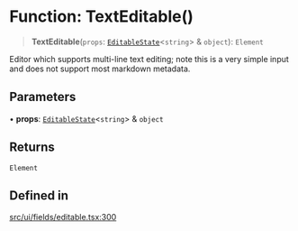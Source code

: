 # Function: TextEditable()

> **TextEditable**(`props`: [`EditableState`](../interfaces/EditableState.md)\<`string`\> & `object`): `Element`

Editor which supports multi-line text editing; note this is a very simple input and does not support most markdown metadata.

## Parameters

• **props**: [`EditableState`](../interfaces/EditableState.md)\<`string`\> & `object`

## Returns

`Element`

## Defined in

[src/ui/fields/editable.tsx:300](https://github.com/blacksmithgu/datacore/blob/68b5529e5bdbcee81e7112d11ecb8c7d40cbb0f2/src/ui/fields/editable.tsx#L300)
